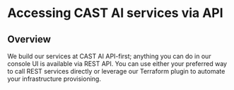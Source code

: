 # Accessing CAST AI services via API

## Overview

We build our services at CAST AI API-first; anything you can do in our console UI is available via REST API. You can
use either your preferred way to call REST services directly or leverage our Terraform plugin to automate your infrastructure provisioning.